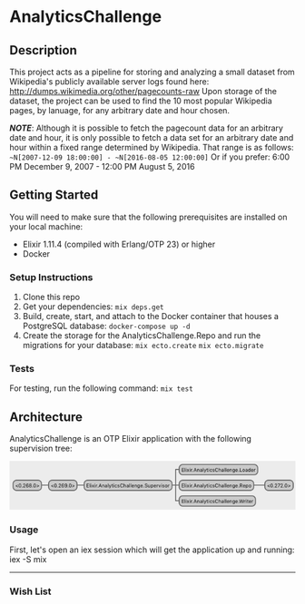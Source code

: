 # AnalyticsChallenge

## Description

This project acts as a pipeline for storing and analyzing a small dataset from Wikipedia's publicly
available server logs found here: http://dumps.wikimedia.org/other/pagecounts-raw
Upon storage of the dataset, the project can be used to find the 10 most popular Wikipedia pages, by
lanuage, for any arbitrary date and hour chosen.

***NOTE***: Although it is possible to fetch the pagecount data for an arbitrary date and hour, it
is only possible to fetch a data set for an arbitrary date and hour within a fixed range determined
by Wikipedia. That range is as follows:
`~N[2007-12-09 18:00:00] - ~N[2016-08-05 12:00:00]`
Or if you prefer: 6:00 PM December 9, 2007 - 12:00 PM August 5, 2016

## Getting Started

You will need to make sure that the following prerequisites are installed on your local machine:
- Elixir 1.11.4 (compiled with Erlang/OTP 23) or higher
- Docker

### Setup Instructions

1. Clone this repo
2. Get your dependencies:
   `mix deps.get`
3. Build, create, start, and attach to the Docker container that houses a PostgreSQL database:
   `docker-compose up -d`
4. Create the storage for the AnalyticsChallenge.Repo and run the migrations for your database:
   `mix ecto.create`
   `mix ecto.migrate`

### Tests

For testing, run the following command:
   `mix test`

## Architecture

AnalyticsChallenge is an OTP Elixir application with the following supervision tree:

![AnalyticsChallenge Supervision Tree](https://github.com/CoitThomas/analytics_challenge/blob/master/images/supervision_tree.png)

### Usage

First, let's open an iex session which will get the application up and running:
    iex -S mix

---

### Wish List


